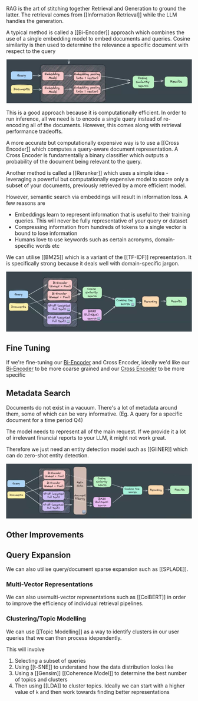 RAG is the art of stitching together Retrieval and Generation to ground the latter. The retrieval comes from [[Information Retrieval]] while the LLM handles the generation.

A typical method is called a [[Bi-Encoder]] approach which combines the use of a single embedding model to embed documents and queries. Cosine similarity is then used to determine the relevance a specific document with respect to the query

![](assets/CleanShot%202024-06-13%20at%2020.13.56.png)

This is a good approach because it is computationally efficient. In order to run inference, all we need is to encode a single query instead of re-encoding all of the documents. However, this comes along with retrieval performance tradeoffs.

A more accurate but computationally expensive way is to use a [[Cross Encoder]] which computes a query-aware document representation. A Cross Encoder is fundamentally a binary classifier which outputs a probability of the document being relevant to the query.

Another method is called a [[Reranker]] which uses a simple idea - leveraging a powerful but computationally expensive model to score only a subset of your documents, previously retrieved by a more efficient model. 

However, semantic search via embeddings will result in information loss. A few reasons are
- Embeddings learn to represent information that is useful to their training queries. This will never be fully representative of your query or dataset
- Compressing information from hundreds of tokens to a single vector is bound to lose information
- Humans love to use keywords such as certain acronyms, domain-specific words etc

We can utilise [[BM25]] which is a variant of the [[TF-IDF]] representation. It is specifically strong because it deals well with domain-specific jargon. 

![](assets/CleanShot%202024-06-13%20at%2020.27.01.png)

## Fine Tuning

If we're fine-tuning our [Bi-Encoder](Bi-Encoder) and Cross Encoder, ideally we'd like our [Bi-Encoder](Bi-Encoder)
 to be more coarse grained and our [Cross Encoder](Cross%20Encoder) to be more specific
## Metadata Search

Documents do not exist in a vacuum. There's a lot of metadata around them, some of which can be very informative. (Eg. A query for a specific document for a time period Q4)

The model needs to represent all of the main request. If we provide it a lot of irrelevant financial reports to your LLM, it might not work great.

Therefore we just need an entity detection model such as [[GliNER]] which can do zero-shot entity detection. 

![](assets/CleanShot%202024-06-13%20at%2020.29.37.png)

## Other Improvements

## Query Expansion
We can also utilise query/document sparse expansion such as [[SPLADE]].


### Multi-Vector Representations

We can also usemulti-vector representations such as [[ColBERT]] in order to improve the efficiency of individual retrieval pipelines. 

### Clustering/Topic Modelling

We can use [[Topic Modelling]] as a way to identify clusters in our user queries that we can then process idependently.

This will involve

1. Selecting a subset of queries
2. Using [[t-SNE]] to understand how the data distribution looks like
3. Using a [[Gensim]] [[Coherence Model]] to determine the best number of topics and clusters
4. Then using [[LDA]] to cluster topics. Ideally we can start with a higher value of `k` and then work towards finding better representations

